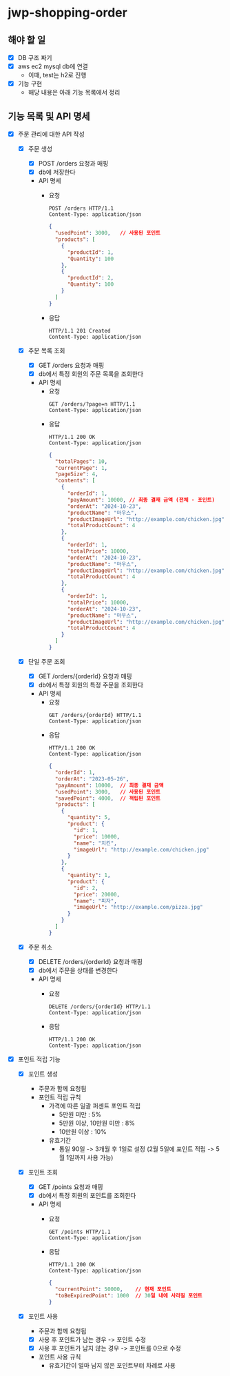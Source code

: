 # jwp-shopping-order

## 해야 할 일
- [x] DB 구조 짜기
- [x] aws ec2 mysql db에 연결
  - 이때, test는 h2로 진행
- [x] 기능 구현
  - 해당 내용은 아래 기능 목록에서 정리

## 기능 목록 및 API 명세
- [x] 주문 관리에 대한 API 작성
  - [x] 주문 생성
    - [x] POST /orders 요청과 매핑
    - [x] db에 저장한다
    - API 명세
      - 요청
        ```text
        POST /orders HTTP/1.1
        Content-Type: application/json
        ```
          
        ```json
        {
          "usedPoint": 3000,   // 사용된 포인트
          "products": [
            {
              "productId": 1,
              "Quantity": 100
            },
            {
              "productId": 2,
              "Quantity": 100
            }
          ]
        }
        ```
      - 응답
        ```text
        HTTP/1.1 201 Created
        Content-Type: application/json
        ```
        
  - [x] 주문 목록 조회
    - [x] GET /orders 요청과 매핑
    - [x] db에서 특정 회원의 주문 목록을 조회한다
    - API 명세
      - 요청
        ```text
        GET /orders/?page=n HTTP/1.1
        Content-Type: application/json
        ```
      - 응답
        ```text
        HTTP/1.1 200 OK
        Content-Type: application/json
        ```
        ```json
        {
          "totalPages": 10,
          "currentPage": 1,
          "pageSize": 4,
          "contents": [
            {
              "orderId": 1,
              "payAmount": 10000, // 최종 결재 금액 (전체 - 포인트)
              "orderAt": "2024-10-23",
              "productName": "마우스",
              "productImageUrl": "http://example.com/chicken.jpg",
              "totalProductCount": 4
            },
            {
              "orderId": 1,
              "totalPrice": 10000,
              "orderAt": "2024-10-23",
              "productName": "마우스",
              "productImageUrl": "http://example.com/chicken.jpg",
              "totalProductCount": 4
            },
            {
              "orderId": 1,
              "totalPrice": 10000,
              "orderAt": "2024-10-23",
              "productName": "마우스",
              "productImageUrl": "http://example.com/chicken.jpg",
              "totalProductCount": 4
            }
          ]
        }
        ```
          

  - [x] 단일 주문 조회
    - [x] GET /orders/{orderId} 요청과 매핑
    - [x] db에서 특정 회원의 특정 주문을 조회한다
    - API 명세
      - 요청
        ```text
        GET /orders/{orderId} HTTP/1.1
        Content-Type: application/json
        ```
      - 응답
        ```text
        HTTP/1.1 200 OK
        Content-Type: application/json
        ```
        ```json
        {
          "orderId": 1,
          "orderAt": "2023-05-26",
          "payAmount": 10000,  // 최종 결재 금액
          "usedPoint": 3000,   // 사용된 포인트
          "savedPoint": 4000,  // 적립된 포인트
          "products": [
            {
              "quantity": 5,
              "product": {
                "id": 1,
                "price": 10000,
                "name": "치킨",
                "imageUrl": "http://example.com/chicken.jpg"
              }
            },
            {
              "quantity": 1,
              "product": {
                "id": 2,
                "price": 20000,
                "name": "피자",
                "imageUrl": "http://example.com/pizza.jpg"
              }
            }
          ]
        }
        ```


  - [x] 주문 취소
    - [x] DELETE /orders/{orderId} 요청과 매핑
    - [x] db에서 주문을 상태를 변경한다
    - API 명세
      - 요청
        ```text
        DELETE /orders/{orderId} HTTP/1.1
        Content-Type: application/json
        ```

      - 응답
        ```text
        HTTP/1.1 200 OK
        Content-Type: application/json
        ```


- [x] 포인트 적립 기능
  - [x] 포인트 생성
    - 주문과 함께 요청됨
    - 포인트 적립 규칙
      - 가격에 따른 일괄 퍼센트 포인트 적립
        - 5만원 미만 : 5%
        - 5만원 이상, 10만원 미만 : 8%
        - 10만원 이상 : 10%
      - 유효기간
        - 통일 90일 -> 3개월 후 1일로 설정 (2월 5일에 포인트 적립 -> 5월 1일까지 사용 가능)

  - [x] 포인트 조회
    - [x] GET /points 요청과 매핑
    - [x] db에서 특정 회원의 포인트를 조회한다
    - API 명세
      - 요청
        ```text
        GET /points HTTP/1.1
        Content-Type: application/json
        ```

      - 응답
        ```text
        HTTP/1.1 200 OK
        Content-Type: application/json
        ```
        ```json
        {
          "currentPoint": 50000,    // 현재 포인트
          "toBeExpiredPoint": 1000  // 30일 내에 사라질 포인트
        }
        ```


  - [x] 포인트 사용
    - 주문과 함께 요청됨
    - [x] 사용 후 포인트가 남는 경우 -> 포인트 수정
    - [x] 사용 후 포인트가 남지 않는 경우 -> 포인트를 0으로 수정
    - 포인트 사용 규칙
      - 유효기간이 얼마 남지 않은 포인트부터 차례로 사용
